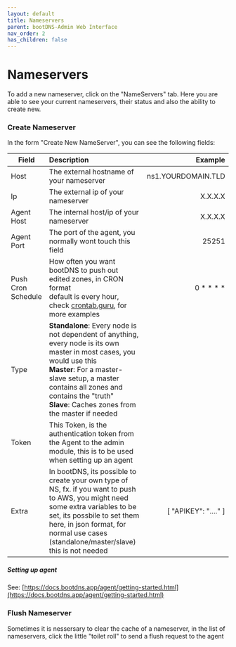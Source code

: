 ```yaml
---
layout: default
title: Nameservers
parent: bootDNS-Admin Web Interface
nav_order: 2
has_children: false
---
```


# Nameservers

To add a new nameserver, click on the "NameServers" tab.
Here you are able to see your current nameservers, their status and also the ability to create new.

### Create Nameserver
In the form "Create New NameServer", you can see the following fields:

| Field        | Description           | Example  |
| ------------- |:-------------| -----:|
| Host      | The external hostname of your nameserver | ns1.YOURDOMAIN.TLD |
| Ip      | The external ip of your nameserver      |   X.X.X.X |
| Agent Host | The internal host/ip of your nameserver      |    X.X.X.X |
| Agent Port | The port of the agent, you normally wont touch this field      |    25251 |
| Push Cron Schedule      | How often you want bootDNS to push out edited zones, in CRON format <br />default is every hour, check [crontab.guru](https://crontab.guru/), for more examples |   0 * * * * |
| Type      | **Standalone**: Every node is not dependent of anything, every node is its own master in most cases, you would use this <br />**Master**: For a master-slave setup, a master contains all zones and contains the "truth" <br />**Slave**: Caches zones from the master if needed     |    |
| Token      | This Token, is the authentication token from the Agent to the admin module, this is to be used when setting up an agent      |    |
| Extra     | In bootDNS, its possible to create your own type of NS, fx. if you want to push to AWS, you might need some extra variables to be set, its possbile to set them here, in json format, for normal use cases (standalone/master/slave) this is not needed | [ "APIKEY": "...." ]|

##### Setting up agent
See: [https://docs.bootdns.app/agent/getting-started.html](https://docs.bootdns.app/agent/getting-started.html)

### Flush Nameserver 
Sometimes it is nessersary to clear the cache of a nameserver, in the list of nameservers, click the little "toilet roll" to send a flush request to the agent
